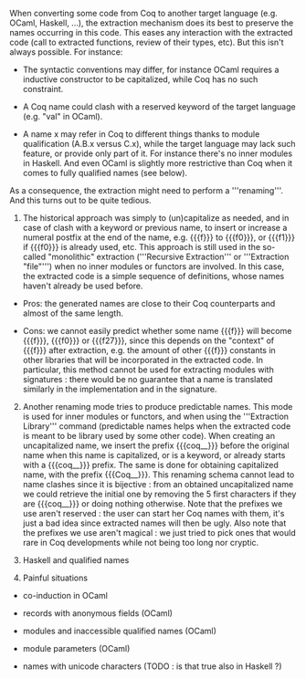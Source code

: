When converting some code from Coq to another target language (e.g. OCaml, Haskell, ...), the extraction mechanism does its best to preserve the names occurring in this code. This eases any interaction with the extracted code (call to extracted functions, review of their types, etc). But this isn't always possible. For instance:

 * The syntactic conventions may differ, for instance OCaml requires a inductive constructor to be capitalized, while Coq has no such constraint.

 * A Coq name could clash with a reserved keyword of the target language (e.g. "val" in OCaml).

 * A name x may refer in Coq to different things thanks to module qualification (A.B.x versus C.x), while the target language may lack such feature, or provide only part of it. For instance there's no inner modules in Haskell. And even OCaml is slightly more restrictive than Coq when it comes to fully qualified names (see below).

As a consequence, the extraction might need to perform a '''renaming'''. And this turns out to be quite tedious.

 1. The historical approach was simply to (un)capitalize as needed, and in case of clash with a keyword or previous name, to insert or increase a numeral postfix at the end of the name, e.g. {{{f}}} to {{{f0}}}, or {{{f1}}} if {{{f0}}} is already used, etc. This approach is still used in the so-called "monolithic" extraction ('''Recursive Extraction''' or '''Extraction "file"''') when no inner modules or functors are involved. In this case, the extracted code is a simple sequence of definitions, whose names haven't already be used before.

  * Pros: the generated names are close to their Coq counterparts and almost of the same length.

  * Cons: we cannot easily predict whether some name {{{f}}} will become {{{f}}}, {{{f0}}} or {{{f27}}}, since this depends on the "context" of {{{f}}} after extraction, e.g. the amount of other {{{f}}} constants in other libraries that will be incorporated in the extracted code. In particular, this method cannot be used for extracting modules with signatures : there would be no guarantee that a name is translated similarly in the implementation and in the signature. 

 2. Another renaming mode tries to produce predictable names. This mode is used for inner modules or functors, and when using the '''Extraction Library''' command (predictable names helps when the extracted code is meant to be library used by some other code).  When creating an uncapitalized name, we insert the prefix {{{coq__}}} before the original name when this name is capitalized, or is a keyword, or already starts with a {{{coq__}}} prefix. The same is done for obtaining capitalized name, with the prefix {{{Coq__}}}.  This renaming schema cannot lead to name clashes since it is bijective : from an obtained uncapitalized name we could retrieve the initial one by removing the 5 first characters if they are {{{coq__}}} or doing nothing otherwise. Note that the prefixes we use aren't reserved : the user can start her Coq names with them, it's just a bad idea since extracted names will then be ugly. Also note that the prefixes we use aren't magical : we just tried to pick ones that would rare in Coq developments while not being too long nor cryptic. 

 3. Haskell and qualified names

 4. Painful situations

  * co-induction in OCaml

  * records with anonymous fields (OCaml)

  * modules and inaccessible qualified names (OCaml)

  * module parameters (OCaml)

  * names with unicode characters (TODO : is that true also in Haskell ?)
